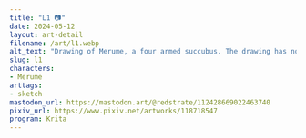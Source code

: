 ```yaml
---
title: "L1 📷"
date: 2024-05-12
layout: art-detail
filename: /art/l1.webp
alt_text: "Drawing of Merume, a four armed succubus. The drawing has no color, and is just lines. She is holding a Canon L1, which has two grips (yes, really.) She's also adjusting the huge interchangable lens, and holding some of her bangs back so she can look in the viewfinder. She's also wearing a really big T-Shirt."
slug: l1
characters:
- Merume
arttags:
- sketch
mastodon_url: https://mastodon.art/@redstrate/112428669022463740
pixiv_url: https://www.pixiv.net/artworks/118718547
program: Krita
---
```

